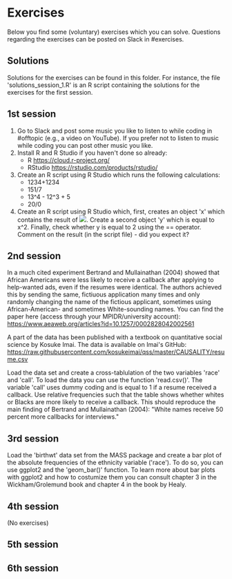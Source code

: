 # Exercises

Below you find some (voluntary) exercises which you can solve. Questions regarding the exercises can be posted on Slack in #exercises.

## Solutions

Solutions for the exercises can be found in this folder. For instance, the file 'solutions_session_1.R' is an R script containing the solutions for the exercises for the first session.

## 1st session

1. Go to Slack and post some music you like to listen to while coding in #offtopic (e.g., a video on YouTube). If you prefer not to listen to music while coding you can post other music you like.
2. Install R and R Studio if you haven't done so already:
    * R https://cloud.r-project.org/
    * RStudio https://rstudio.com/products/rstudio/ 
3. Create an R script using R Studio which runs the following calculations:
    * 1234+1234
    * 151/7
    * 13^4 - 12^3 + 5
    * 20/0
4. Create an R script using R Studio which, first, creates an object 'x' which contains the result of <img src="https://render.githubusercontent.com/render/math?math=\sqrt{2}">. Create a second object 'y' which is equal to x^2. Finally, check whether y is equal to 2 using the == operator. Comment on the result (in the script file) - did you expect it?

## 2nd session

In a much cited experiment Bertrand and Mullainathan (2004) showed that African Americans were less likely to receive a callback after applying to help-wanted ads, even if the resumes were identical. The authors achieved this by sending the same, fictiuous application many times and only randomly changing the name of the fictious applicant, sometimes using African-American- and sometimes White-sounding names. You can find the paper here (access through your MPIDR/university account): https://www.aeaweb.org/articles?id=10.1257/0002828042002561

A part of the data has been published with a textbook on quantitative social science by Kosuke Imai. The data is available on Imai's GitHub: https://raw.githubusercontent.com/kosukeimai/qss/master/CAUSALITY/resume.csv
  
Load the data set and create a cross-tablulation of the two variables 'race' and 'call'. To load the data you can use the function 'read.csv()'. The variable 'call' uses dummy coding and is equal to 1 if a resume received a callback. Use relative frequencies such that the table shows whether whites or Blacks are more likely to receive a callback. This should reproduce the main finding of Bertrand and Mullainathan (2004): "White names receive 50 percent more callbacks for interviews."

## 3rd session

Load the 'birthwt' data set from the MASS package and create a bar plot of the absolute frequencies of the ethnicity variable ('race'). To do so, you can use ggplot2 and the 'geom_bar()' function. To learn more about bar plots with ggplot2 and how to costumize them you can consult chapter 3 in the Wickham/Grolemund book and chapter 4 in the book by Healy.

## 4th session

(No exercises)

## 5th session

## 6th session
  
